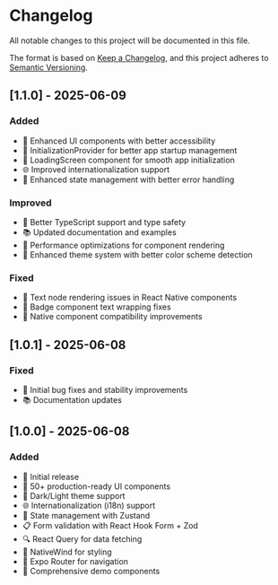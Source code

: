 # Changelog

All notable changes to this project will be documented in this file.

The format is based on [Keep a Changelog](https://keepachangelog.com/en/1.0.0/),
and this project adheres to [Semantic Versioning](https://semver.org/spec/v2.0.0.html).

## [1.1.0] - 2025-06-09

### Added
- 🎨 Enhanced UI components with better accessibility
- 🔧 InitializationProvider for better app startup management
- 📱 LoadingScreen component for smooth app initialization
- 🌐 Improved internationalization support
- 🔄 Enhanced state management with better error handling

### Improved
- 🎯 Better TypeScript support and type safety
- 📚 Updated documentation and examples
- 🚀 Performance optimizations for component rendering
- 🎨 Enhanced theme system with better color scheme detection

### Fixed
- 🐛 Text node rendering issues in React Native components
- 🔧 Badge component text wrapping fixes
- 📱 Native component compatibility improvements

## [1.0.1] - 2025-06-08

### Fixed
- 🐛 Initial bug fixes and stability improvements
- 📚 Documentation updates

## [1.0.0] - 2025-06-08

### Added
- 🎉 Initial release
- 📱 50+ production-ready UI components
- 🌙 Dark/Light theme support
- 🌐 Internationalization (i18n) support
- 🔄 State management with Zustand
- 📋 Form validation with React Hook Form + Zod
- 🔍 React Query for data fetching
- 🎨 NativeWind for styling
- 📱 Expo Router for navigation
- 🧪 Comprehensive demo components
